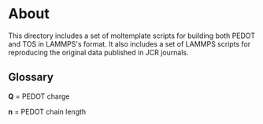 # About
This directory includes a set of moltemplate scripts
for building both  PEDOT and TOS in LAMMPS's format. It also 
includes a set of LAMMPS scripts for reproducing
the original data published in JCR journals.  

## Glossary
**Q** = PEDOT charge

**n** = PEDOT chain length 
